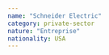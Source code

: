 ```yaml
---
name: "Schneider Electric"
category: private-sector
nature: "Entreprise"
nationality: USA
---
```

    